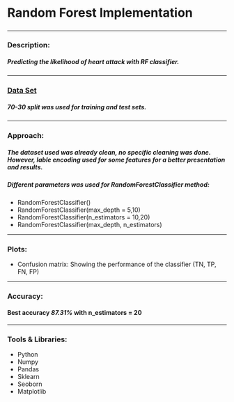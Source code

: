 # Random Forest Implementation
#####
---
### Description:
##### Predicting the likelihood of heart attack with RF classifier.
---
### <a href='https://www.kaggle.com/fedesoriano/heart-failure-prediction'>Data Set</a>
##### 70-30 split was used for training and test sets.
---
### Approach:
##### The dataset used was already clean, no specific cleaning was done. However, lable encoding used for some features for a better presentation and results. 
##### Different parameters was used for RandomForestClassifier method: 
* RandomForestClassifier()
* RandomForestClassifier(max_depth = 5,10) 
* RandomForestClassifier(n_estimators = 10,20)
* RandomForestClassifier(max_depth, n_estimators)
---
### Plots:
* Confusion matrix: Showing the performance of the classifier (TN, TP, FN, FP)
---
### Accuracy:
#### **Best accuracy _87.31%_ with n_estimators = 20**
---
### Tools & Libraries:
* Python
* Numpy
* Pandas
* Sklearn
* Seoborn
* Matplotlib
